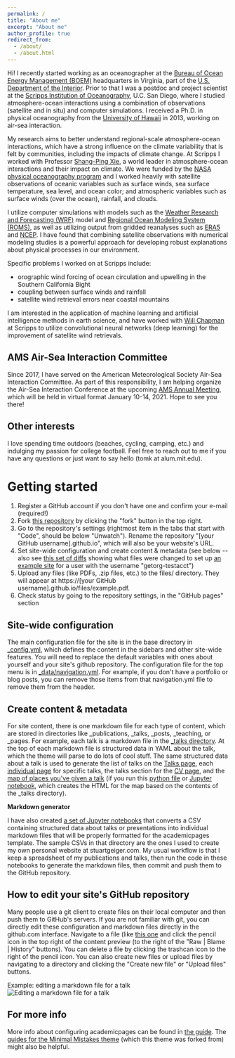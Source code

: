 ```yaml
---
permalink: /
title: "About me"
excerpt: "About me"
author_profile: true
redirect_from: 
  - /about/
  - /about.html
---
```


Hi! I recently started working as an oceanographer at the [Bureau of Ocean Energy Management (BOEM)](https://www.boem.gov) headquarters in Virginia, part of the [U.S. Department of the Interior](https://www.doi.gov). Prior to that I was a postdoc and project scientist at the [Scripps Institution of Oceanography](https://scripps.ucsd.edu), U.C. San Diego, where I studied atmosphere-ocean interactions using a combination of observations (satellite and in situ) and computer simulations. I received a Ph.D. in physical oceanography from the [University of Hawaii](http://www.soest.hawaii.edu/oceanography/index.html) in 2013, working on air-sea interaction. 

My research aims to better understand regional-scale atmosphere-ocean interactions, which have a strong influence on the climate variability that is felt by communities, including the impacts of climate change. At Scripps I worked with Professor [Shang-Ping Xie](https://sxie.scrippsprofiles.ucsd.edu/), a world leader in atmosphere-ocean interactions and their impact on climate. We were funded by the [NASA physical oceanography program](https://science.nasa.gov/earth-science/oceanography/physical-ocean) and I worked heavily with satellite observations of oceanic variables such as surface winds, sea surface temperature, sea level, and ocean color; and atmospheric variables such as surface winds (over the ocean), rainfall, and clouds.

I utilize computer simulations with models such as the [Weather Research and Forecasting (WRF)](https://github.com/wrf-model) model and [Regional Ocean Modeling System (ROMS)](https://www.myroms.org/), as well as utilizing output from gridded reanalyses such as [ERA5](https://www.ecmwf.int/en/forecasts/datasets/reanalysis-datasets/era5) and [NCEP](https://climatedataguide.ucar.edu/climate-data/ncep-reanalysis-r2). I have found that combining satellite observations with numerical modeling studies is a powerful approach for developing robust explanations about physical processes in our environment.
 
Specific problems I worked on at Scripps include:
* orographic wind forcing of ocean circulation and upwelling in the Southern California Bight
* coupling between surface winds and rainfall
* satellite wind retrieval errors near coastal mountains

I am interested in the application of machine learning and artificial intelligence methods in earth science, and have worked with [Will Chapman](https://scholar.google.com/citations?user=C1ox2CEAAAAJ) at Scripps to utilize convolutional neural networks (deep learning) for the improvement of satellite wind retrievals.


AMS Air-Sea Interaction Committee
------
Since 2017, I have served on the American Meteorological Society Air-Sea Interaction Committee. As part of this responsibility, I am helping organize the Air-Sea Interaction Conference at the upcoming [AMS Annual Meeting](https://annual.ametsoc.org/index.cfm/2021/), which will be held in virtual format January 10-14, 2021. Hope to see you there!


Other interests
------
I love spending time outdoors (beaches, cycling, camping, etc.) and indulging my passion for college football. Feel free to reach out to me if you have any questions or just want to say hello (tomk at alum.mit.edu).




Getting started
======
1. Register a GitHub account if you don't have one and confirm your e-mail (required!)
1. Fork [this repository](https://github.com/academicpages/academicpages.github.io) by clicking the "fork" button in the top right. 
1. Go to the repository's settings (rightmost item in the tabs that start with "Code", should be below "Unwatch"). Rename the repository "[your GitHub username].github.io", which will also be your website's URL.
1. Set site-wide configuration and create content & metadata (see below -- also see [this set of diffs](http://archive.is/3TPas) showing what files were changed to set up [an example site](https://getorg-testacct.github.io) for a user with the username "getorg-testacct")
1. Upload any files (like PDFs, .zip files, etc.) to the files/ directory. They will appear at https://[your GitHub username].github.io/files/example.pdf.  
1. Check status by going to the repository settings, in the "GitHub pages" section

Site-wide configuration
------
The main configuration file for the site is in the base directory in [_config.yml](https://github.com/academicpages/academicpages.github.io/blob/master/_config.yml), which defines the content in the sidebars and other site-wide features. You will need to replace the default variables with ones about yourself and your site's github repository. The configuration file for the top menu is in [_data/navigation.yml](https://github.com/academicpages/academicpages.github.io/blob/master/_data/navigation.yml). For example, if you don't have a portfolio or blog posts, you can remove those items from that navigation.yml file to remove them from the header. 

Create content & metadata
------
For site content, there is one markdown file for each type of content, which are stored in directories like _publications, _talks, _posts, _teaching, or _pages. For example, each talk is a markdown file in the [_talks directory](https://github.com/academicpages/academicpages.github.io/tree/master/_talks). At the top of each markdown file is structured data in YAML about the talk, which the theme will parse to do lots of cool stuff. The same structured data about a talk is used to generate the list of talks on the [Talks page](https://academicpages.github.io/talks), each [individual page](https://academicpages.github.io/talks/2012-03-01-talk-1) for specific talks, the talks section for the [CV page](https://academicpages.github.io/cv), and the [map of places you've given a talk](https://academicpages.github.io/talkmap.html) (if you run this [python file](https://github.com/academicpages/academicpages.github.io/blob/master/talkmap.py) or [Jupyter notebook](https://github.com/academicpages/academicpages.github.io/blob/master/talkmap.ipynb), which creates the HTML for the map based on the contents of the _talks directory).

**Markdown generator**

I have also created [a set of Jupyter notebooks](https://github.com/academicpages/academicpages.github.io/tree/master/markdown_generator
) that converts a CSV containing structured data about talks or presentations into individual markdown files that will be properly formatted for the academicpages template. The sample CSVs in that directory are the ones I used to create my own personal website at stuartgeiger.com. My usual workflow is that I keep a spreadsheet of my publications and talks, then run the code in these notebooks to generate the markdown files, then commit and push them to the GitHub repository.

How to edit your site's GitHub repository
------
Many people use a git client to create files on their local computer and then push them to GitHub's servers. If you are not familiar with git, you can directly edit these configuration and markdown files directly in the github.com interface. Navigate to a file (like [this one](https://github.com/academicpages/academicpages.github.io/blob/master/_talks/2012-03-01-talk-1.md) and click the pencil icon in the top right of the content preview (to the right of the "Raw | Blame | History" buttons). You can delete a file by clicking the trashcan icon to the right of the pencil icon. You can also create new files or upload files by navigating to a directory and clicking the "Create new file" or "Upload files" buttons. 

Example: editing a markdown file for a talk
![Editing a markdown file for a talk](/images/editing-talk.png)

For more info
------
More info about configuring academicpages can be found in [the guide](https://academicpages.github.io/markdown/). The [guides for the Minimal Mistakes theme](https://mmistakes.github.io/minimal-mistakes/docs/configuration/) (which this theme was forked from) might also be helpful.

